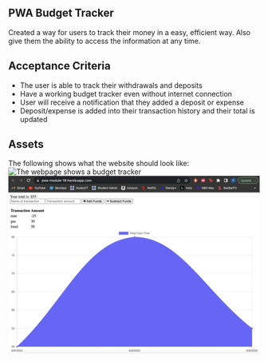 ## PWA Budget Tracker
Created a way for users to track their money in a easy, efficient way. Also give them the ability to access the information at any time.

## Acceptance Criteria
- The user is able to track their withdrawals and deposits
- Have a working budget tracker even without internet connection
- User will receive a notification that they added a deposit or expense
- Deposit/expense is added into their transaction history and their total is updated

## Assets
The following shows what the website should look like:
![The webpage shows a budget tracker](https://pwa-module-19.herokuapp.com/)
![Webpage image](./images/pwa-tracker.png)
